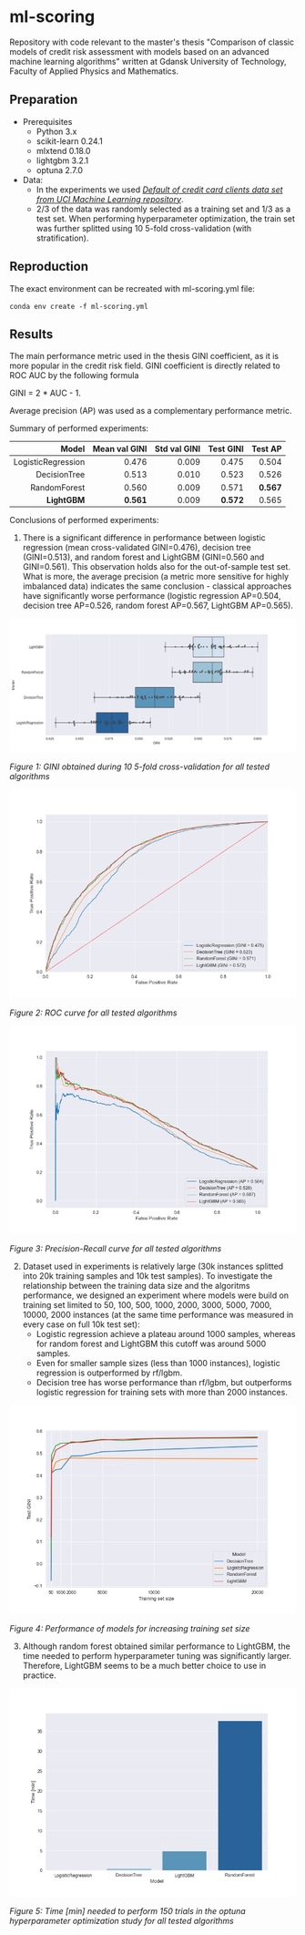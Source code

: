 # ml-scoring

Repository with code relevant to the master's thesis "Comparison of classic models of credit risk assessment with models based on an advanced machine learning algorithms" written at Gdansk University of Technology, Faculty of Applied Physics and Mathematics.

## Preparation
- Prerequisites
  - Python 3.x
  - scikit-learn 0.24.1
  - mlxtend 0.18.0
  - lightgbm 3.2.1
  - optuna 2.7.0
- Data:
  - In the experiments we used [*Default of credit card clients data set from UCI Machine Learning repository*](https://archive.ics.uci.edu/ml/datasets/default+of+credit+card+clients).
  - 2/3 of the data was randomly selected as a training set and 1/3 as a test set. When performing hyperparameter optimization, the train set was further splitted using 10 5-fold cross-validation (with stratification).

## Reproduction

The exact environment can be recreated with ml-scoring.yml file:

```
conda env create -f ml-scoring.yml
```

## Results


The main performance metric used in the thesis GINI coefficient, as it is more popular in the credit risk field. GINI coefficient is directly related to ROC AUC by the following formula 

GINI = 2 * AUC - 1.

Average precision (AP) was used as a complementary performance metric.

Summary of performed experiments:

|              Model | Mean val GINI | Std val GINI | Test GINI | Test AP |
|-------------------:|--------------:|-------------:|----------:|--------:|
| LogisticRegression | 0.476         | 0.009        | 0.475     | 0.504   |
| DecisionTree       | 0.513         | 0.010        | 0.523     | 0.526   |
| RandomForest       | 0.560         | 0.009        | 0.571     | **0.567**   |
| **LightGBM**           | **0.561**         | 0.009        | **0.572**     | 0.565   |

Conclusions of performed experiments:

1. There is a significant difference in performance between logistic regression (mean cross-validated GINI=0.476), decision tree (GINI=0.513), and random forest and LightGBM (GINI=0.560 and GINI=0.561). This observation holds also for the out-of-sample test set. What is more, the average precision (a metric more sensitive for highly imbalanced data) indicates the same conclusion - classical approaches have significantly worse performance (logistic regression AP=0.504, decision tree AP=0.526, random forest AP=0.567, LightGBM AP=0.565).

![image](./Experiment_results/Summary/val_gini.png)

*Figure 1: GINI obtained during 10 5-fold cross-validation for all tested algorithms*

![image](./Experiment_results/Summary/roc.png)

*Figure 2: ROC curve for all tested algorithms*

![image](./Experiment_results/Summary/pr.png)

*Figure 3: Precision-Recall curve for all tested algorithms*

2. Dataset used in experiments is relatively large (30k instances splitted into 20k training samples and 10k test samples). To investigate the relationship between the training data size and the algoritms performance, we designed an experiment where models were build on training set limited to 50, 100, 500, 1000, 2000, 3000, 5000, 7000, 10000, 2000 instances (at the same time performance was measured in every case on full 10k test set):
   - Logistic regression achieve a plateau around 1000 samples, whereas for random forest and LightGBM this cutoff was around 5000 samples.
   - Even for smaller sample sizes (less than 1000 instances), logistic regression is outperformed by rf/lgbm.
   - Decision tree has worse performance than rf/lgbm, but outperforms logistic regression for training sets with more than 2000 instances.

![image](./Experiment_results/Summary/set_size.png)

*Figure 4: Performance of models for increasing training set size*

3. Although random forest obtained similar performance to LightGBM, the time needed to perform hyperparameter tuning was significantly larger. Therefore, LightGBM seems to be a much better choice to use in practice.

![image](./Experiment_results/Summary/times.png)

*Figure 5: Time [min] needed to perform 150 trials in the optuna hyperparameter optimization study for all tested algorithms*
